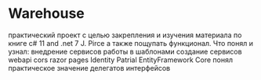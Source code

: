 # Warehouse
практический проект с целью закрепления и изучения материала по книге c# 11 and .net 7 J. Pirce а также пощупать функционал.
Что понял и узнал: 
внедрение сервисов
работы в шаблонами
создание сервисов
webapi
cors
razor pages
Identity 
Patrial
EntityFramework Core
понял практическое значение делегатов интерфейсов
